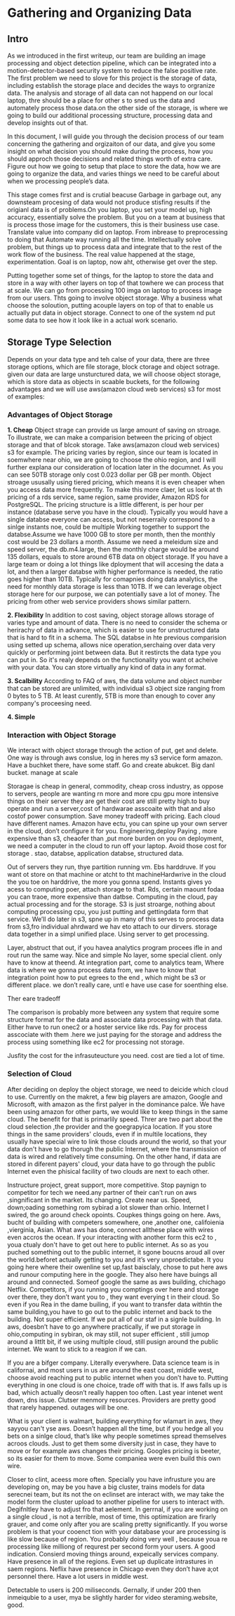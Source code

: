 # Gathering and Organizing Data  
## Intro
As we introduced in the first writeup, our team are building an image processing and object detection pipeline, which can be integrated into a motion-detector-based security system to reduce the false positive rate. The first problem we need to slove for this project is the storage of data, including establish the storage place and decides the ways to orgranize data. The analysis and storage of all data can not happend on our local laptop, thre should be a place for other s to sned us the data and automately process those data.on the other side of the storage, is where we going to build our additional processing structure, processing data and develop insights out of that. 

In this document, I will guide you through the decision process of our team concerning the gathering and orgizaiton of our data, and give you some insight on what decision you should make during the process, how you should approch those decisions and related things worth of extra care. Figure out how we going to setup that place to store the data, how we are going to organize the data, and varies things we need to be careful about when we processing people’s data.  

This stage comes first and is crutial beacuse Garbage in garbage out, any downsteam procesing of data would not produce stisfing results if the origianl data is of problems.On you laptop, you set your model up, high accuracy, essentially solve the problem. But you on a team at business that is process those image for the customers, this is their business use case. Translate value into company did on laptop. From inbrease to preprocessing to doing that Automate way running all the time. Intellectually solve problem, but things up to process data and  integrate that to the rest of the work flow of the business. The real value happened at the stage, experimentation. Goal is on laptop, now aht, otherwise get over the step. 

Putting together some set of things, for the laptop to store the data and store in a way with other layers on top of that towhere we can process that at scale. We can go from processing 100 imga on laptop to process image from our users. Thts going to involve object storage. Why a business what choose the soloution, putting acouple layers on top of that to enable us actually put data in object storage. Connect to one of the system nd put some data to see how it look like in a actual work scenario. 

## Storage Type Selection
Depends on your data type and teh calse of your data, there are three storage options, which are file storage, block ctorage and object sotrage. given our data are large unsturctured data, we will choose object storage, which is store data as objects in scaable buckets, for the following advantages and we will use aws(amazon cloud web services) s3 for most of examples:

### Advantages of Object Storage
**1. Cheap**
Object strage can provide us large amount of saving on stroage. To illustrate, we can make a comparision between the pricing of object storage and that of blcok storage. Take aws(amazon cloud web services) s3 for example. The pricing varies by region, since our team is located in soemwhere near ohio, we are going to choose the ohio region, and I will further explana our consideration of location later in the documnet. As you can see 50TB storage only cost 0.023 dollar per GB per month. Object stroage ususally using tiered pricing, which means it is even cheaper when you access data more frequently. To make this more claer, let us look at th pricing of a rds service, same region, same provider, Amazon RDS for PostgreSQL. The pricing structure is a little different, is per hour per instance (database serve you have in the cloud). Typically you would have a single databse everyone can access, but not neserraily correspond to a sinlge instants noe, could be multiple Working together to support the databse.Assume we have 1000 GB to store per month, then the monthly cost would be 23 dollars a month. Assume we need a meleidum size and speed server, the db.m4.large, then the monthly charge would be around 135 dollars, equals to store around 6TB data on object storage. If you have a large team or doing a lot things like dployment that will accesing the data a lot, and then a larger databse with higher performance is needed, the ratio goes higher than 10TB. Typically for comapnies doing data analytics, the need for monthly data storage is less than 10TB. If we can leverage object storage here for our purpose, we can potentially save a lot of money. The pricing from other web service providers shows similar pattern.


**2. Flexibility**
In addition to cost saving, object storage allows storage of varies type and amount of data. There is no need to consider the schema or herirachy of data in advance, which is easier to use for unstructured data that is hard to fit in a schema. The SQL databse in hte previous comparision using setted up schema, allows nice operation,serchaing over data very quickly or performing joint between data. But it restircts the data type you can put in. So it's realy depends on the functionality you want ot acheive with your data. You can store virtually any kind of data in any format.

**3. Scalbility**
According to FAQ of aws, the data volume and object number that can be stored are unlimited, with individual s3 object size ranging from 0 bytes to 5 TB. At least curently, 5TB is more than enough to cover any company's proceesing need.

**4. Simple**

### Interaction with Object Storage
We interact with object storage through the action of put, get and delete. One way is through aws conslue, log in heres my s3 service form amazon. Have a buchket there, have some staff. Go and create abukcet. Big danl bucket. 
manage at scale




Storagae is cheap in general, commodity, cheap cross industry, as oppose to servers,  people are wanting rn more and more cpu gpu more intensive things on their server they are get their cost are still pretty high.to buy operate and run a server,cost of hardwarae asscoaite with that and also costof power consumption. Save money tradeoff with pricing. Each cloud have different names. Amazon have ectu, you can spine up your own server in the cloud, don’t configure it for you. Engineering,deploy Paying , more expensive than s3, cheaofer than ,put more burden on you on deployment, we need a computer in the cloud to run off your laptop. Avoid those cost for storage . stao, databse, application databse, structured data.

Out of servers they run, thye partition running vm. Ebs harddruve. If you want ot store on that machine or atcht to tht machineHardwrive in the cloud the you toe on harddrive, the more you gonna spend. Instants gives yo acess to computing poer, attach storage to that. Rds, certain maount fodaa you can traoe, more expensive than datbse. Computing in the cloud, pay actual processing and for the storage. S3 is just stroarge, nothing about computing processing cpu, you just putting and gettingdata form that service. We’ll do later in s3, spne up in many of this serves to process data from s3,fro individual ahrdward  we hav eto attach to our dirvers. storage data together in a simpl unified place. Using server to get processing.  




Layer, abstruct that out, if you havea analytics program procees ifle in and rout run the same way. Nice and simple No layer, some special client. only have to know at theend. At integration part, come to analytics team, Where data is where we gonna process data from, we have to know that integration point how to put egrees to the end , which might be s3 or different place. we don’t really care, untl e have use case for soenthing else.

Ther eare tradeoff

The comparison is probably more between any system that require some structure format for the data and associate data processing with that data. Either hwve to run onec2 or a hoster service like rds. Pay for process asscociate with them .here we just paying for the storage and address the process using something like ec2 for processing not storage.

Jusfity the cost for the infrasuteucture you need. cost are tied a lot of time.  

### Selection of Cloud
After deciding on deploy the object storage, we need to deicide which cloud to use. Currently on the makret, a few big players are amazon, Google and Microsoft, with amazon as the first palyer in the dominance palce. We have been using amazon for other parts, we would like to keep things in the same cloud. The benefit for that is primarlily speed. Threr are two part about the cloud selection ,the provider and the goegrapyica location. If you store things in the same providers' clouds, even if in multile locations, they usually have special wire to link those clouds around the world, so that your data don't have to go thorugh the public Internet, where the transmission of data is wired and relatively time consuming. On the other hand, if data are stored in diferent payers' cloud, your data have to go through the public Internet even the phisical facility of two clouds are next to each other.

Instructure project, great support, more competitive. Stop paynign to competitor for tech we need.any partner of their can’t run on aws ,singnificant in the market. Its changing.
Create near us.
Speed, down;oading something rom sybirad a lot slower than orhio. Internet I swired, the go around check opoints. 
Coupkes things going on here. 
Aws, bucht of building with competers somewhere, one ,another one, califoienia ,vierginia, Asian. What aws has done, connect allthese place with wires even accros the ocean. If your interacting with another form this ec2 to , youa ctualy don't have to get out here to public internet. As so as you puched something out to the public internet, it sgone boucns aroud all over the world.beforet actually getting to you and it’s very unproedictabe. It you going here where their owenline set up,fast baisclaly, chose to put here aws and runour computing here in the google. They also here have buings all around and connected. Someof google  the same as aws building, chichago Netflix. Competitors, if you running you comptings over here and storage over there, they don’t want you to , they want everying t in their  cloud. So even if you Rea in the dame builing, if you want to transfer data withtin the same building,you have to go out to the public internet and back to the building. Not super efficient. If we put all of our staf in a signle building. In aws, doesbn’t have to go anywhere practically, if we put storage in ohio,computing in sybiran, ok may still, not super efficient , still jumop around a littlt bit, if we using multiple cloud, still pusign around the public internet. We want to stick to a reagion if we can. 

If you are a bifger company. Literally everywhere. Data science team is in californai, and  most users in us are around the east coast, middle west, choose avoid reaching put to public internet when you don’t have to. Putting everything in one cloud is  one choice, trade off with that is. If aws falls up is bad, which actually deosn’t really happen too often. Last year  intenet went down, dns issue. Clutser menmory resources. Providers are pretty good that rarely happened. outages will be one.

What is your client is walmart, building everything for wlamart in aws, they sayyou can't yse aws. Doesn’t happen all the time, but if you hedge all you bets on a sinlge cloud, that’s like why people sometimes spread themselves acroos clouds. Just to get them some diversity just in case, they have to move or for example aws changes their pricing. Googles pricing is beeter, so its easier for them to move. Some companiea were even build this own wire. 

Closer to clint, aceess more often. Specially you have infrusture you are developing on, may be you have a big cluster, trains models for data serecnei team, but its not the on eclinset are interact with, we may take the model form the cluster upload to another pipeline for users to interact with. Degifnltley have to adjust fro that aelement. In gerrnal, if you are working on a single cloud , is not a terrible, most of time, this optimization are firarly grauer, and come only  after you are scaling pretty significantly. If you worse problem is that your cooenct tion with your database your are processing is like slow because of region. You probably doing very well , because youa re processing like milliong of requrest per second form your users. A good indication. Consierd moving things around, expeically services company. Have presence in all of the regions. Even set up duplicate intrastures in saem regions. Neflix have presence in Chicago even they don’t have a;ot personnel there. Have a lot users in middle west.

Detectable to users is  200 miliseconds. Gernally, if under 200 then  inmeiqubie to a user, mya be slightly harder for video steraming.website, good. 




